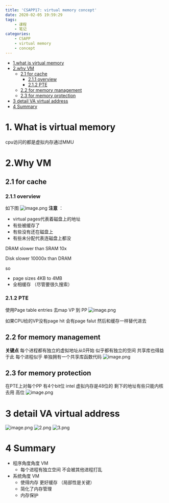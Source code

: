 ```yaml
---
title: 'CSAPP17: virtual memory concept'
date: 2020-02-05 19:59:29
tags:
    - 课程
    - 笔记
categories: 
    - CSAPP
    - virtual memory
    - concept
---
```

<!-- TOC -->

- [1.what is virtual memory](#1what-is-virtual-memory)
- [2.why VM](#2why-vm)
    - [2.1 for cache](#21-for-cache)
        - [2.1.1 overview](#211-overview)
        - [2.1.2 PTE](#212-pte)
    - [2.2 for memory management](#22-for-memory-management)
    - [2.3 for memory protection](#23-for-memory-protection)
- [3 detail VA virtual address](#3-detail-va-virtual-address)
- [4 Summary](#4-summary)

<!-- /TOC -->

# 1. What is virtual memory
cpu访问的都是虚拟内存通过MMU

# 2.Why VM
## 2.1 for cache
### 2.1.1 overview
如下图
![image.png](https://i.loli.net/2020/02/05/yc96l5gPtokXm7O.png)
**注意** ：

+ virtual pages代表着磁盘上的地址 
+ 有些被缓存了 
+ 有些没有还在磁盘上 
+ 有些未分配代表连磁盘上都没

DRAM slower than SRAM 10x

Disk slower 10000x than DRAM

so
* page sizes 4KB to 4MB
* 全相缓存 （尽管要很久搜索）

### 2.1.2 PTE
使用Page table entries 去map VP 到 PP
![image.png](https://i.loli.net/2020/02/05/qPa5F8gHERhOb61.png)

如果CPU给的VP没有page hit 会有page falut 然后和缓存一样替代进去

## 2.2 for memory management
**关键点** 每个进程都有独立的虚拟地址从0开始 似乎都有独立的空间 共享库也得益于此 每个进程似乎
单独拥有一个共享库函数代码
![image.png](https://i.loli.net/2020/02/05/1E94grucImyD2YR.png)

## 2.3 for memory protection
在PTE上对每个PP 有4个bit位
intel 虚拟内存是48位的 剩下的地址有些只能内核去用 高位
![image.png](https://i.loli.net/2020/02/05/IQbFqrRsKTo8mNV.png)

# 3 detail VA virtual address

![image.png](https://i.loli.net/2020/02/05/GnjrcmY6t2JWH9L.png)
![2.png](https://i.loli.net/2020/02/06/qcUxJmFO3vaWLdb.png)
![3.png](https://i.loli.net/2020/02/06/7f5OK1IrH9FkqTd.png)

# 4 Summary
* 程序角度角度 VM
    * 每个进程有独立空间 不会被其他进程打乱
* 系统角度 VM
    * 使得内存 更好缓存 （局部性是关键）
    * 简化了内存管理 
    * 内存保护





